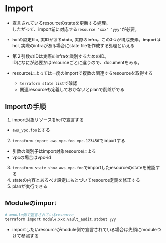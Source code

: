 # Import

* 宣言されているresourceのstateを更新する処理。  
したがって、import前に対応する`resource "xxx" "yyy"`が必要。

* hclの設定file, 実IDがあるstate, 実際のinfra。この3つが構成要素。importはhcl, 実際のinfraがある場合にstate fileを作成する処理といえる  

* 第２引数のIDは実際のinfraを識別するためのID。  
IDになにが必要かはresourceごとに違うので、documentをみる。

* resourceによっては一度のimportで複数の関連するresourceを取得する
  * `terraform state list`で確認
  * 関連resourceも定義しておかないとplanで削除がでる


## Importの手順

1. import対象リソースをhclで宣言する
  * `aws_vpc.foo`とする
2. `terraform import aws_vpc.foo vpc-123456`でimportする
  * 引数の識別子はimport対象resourceによる
  * vpcの場合はvpc-id
3. `terraform state show aws_vpc.foo`でimportしたresourceのstateを確認する
4. stateの内容とあるべき設定にもとづいてresource定義を修正する
5. planが実行できる

## Moduleのimport

```sh
# module側で宣言されているresource
terraform import module.xxx.vault_audit.stdout yyy
```

* importしたいresourceがmodule側で宣言されている場合は先頭にmoduleつけて参照する

